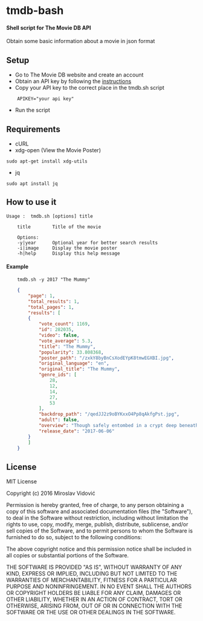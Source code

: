 # tmdb-bash
#### Shell script for The Movie DB API

Obtain some basic information about a movie in json format

## Setup
- Go to The Movie DB website and create an account
- Obtain an API key by following the [instructions](https://www.themoviedb.org/faq/api)
- Copy your API key to the correct place in the tmdb.sh script 
```shell
    APIKEY="your api key"
```
- Run the script

## Requirements

- cURL
- xdg-open (View the Movie Poster)

```
sudo apt-get install xdg-utils
```

- jq 

```
sudo apt install jq
```

## How to use it
```
Usage :  tmdb.sh [options] title

    title        Title of the movie

    Options:
    -y|year      Optional year for better search results
    -i|image     Display the movie poster
    -h|help      Display this help message
```

#### Example
```shell
    tmdb.sh -y 2017 "The Mummy"    
```

```json
    {
        "page": 1,
        "total_results": 1,
        "total_pages": 1,
        "results": [
        {
            "vote_count": 1169,
            "id": 282035,
            "video": false,
            "vote_average": 5.3,
            "title": "The Mummy",
            "popularity": 33.808368,
            "poster_path": "/zxkY8byBnCsXodEYpK8tmwEGXBI.jpg",
            "original_language": "en",
            "original_title": "The Mummy",
            "genre_ids": [
                28,
                12,
                14,
                27,
                53
            ],
            "backdrop_path": "/qedJJ2z9oBYKxxO4Pp8qAkfgPst.jpg",
            "adult": false,
            "overview": "Though safely entombed in a crypt deep beneath the unforgiving desert, an ancient queen whose destiny was unjustly taken from he is awakened in our current day, bringing with her malevolence grown over millennia, and terrors that defy human comprehension.",
            "release_date": "2017-06-06"
        }
        ]
    }
```


## License
MIT License

Copyright (c) 2016 Miroslav Vidović

Permission is hereby granted, free of charge, to any person obtaining a copy
of this software and associated documentation files (the "Software"), to deal
in the Software without restriction, including without limitation the rights
to use, copy, modify, merge, publish, distribute, sublicense, and/or sell
copies of the Software, and to permit persons to whom the Software is
furnished to do so, subject to the following conditions:

The above copyright notice and this permission notice shall be included in all
copies or substantial portions of the Software.

THE SOFTWARE IS PROVIDED "AS IS", WITHOUT WARRANTY OF ANY KIND, EXPRESS OR
IMPLIED, INCLUDING BUT NOT LIMITED TO THE WARRANTIES OF MERCHANTABILITY,
FITNESS FOR A PARTICULAR PURPOSE AND NONINFRINGEMENT. IN NO EVENT SHALL THE
AUTHORS OR COPYRIGHT HOLDERS BE LIABLE FOR ANY CLAIM, DAMAGES OR OTHER
LIABILITY, WHETHER IN AN ACTION OF CONTRACT, TORT OR OTHERWISE, ARISING FROM,
OUT OF OR IN CONNECTION WITH THE SOFTWARE OR THE USE OR OTHER DEALINGS IN THE
SOFTWARE.

